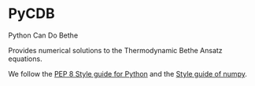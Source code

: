 # PyCDB

Python Can Do Bethe

Provides numerical solutions to the Thermodynamic Bethe Ansatz equations.

We follow the [PEP 8 Style guide for Python](https://peps.python.org/pep-0008/) and the [Style guide of numpy](https://numpydoc.readthedocs.io/en/latest/format.html).
